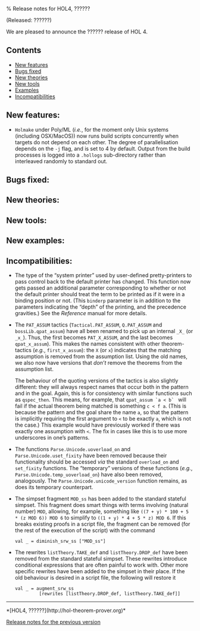 % Release notes for HOL4, ??????

<!-- search and replace ?????? strings corresponding to release name -->
<!-- indent code within bulleted lists to column 11 -->

(Released: ??????)

We are pleased to announce the ?????? release of HOL 4.

Contents
--------

-   [New features](#new-features)
-   [Bugs fixed](#bugs-fixed)
-   [New theories](#new-theories)
-   [New tools](#new-tools)
-   [Examples](#examples)
-   [Incompatibilities](#incompatibilities)

New features:
-------------

*   `Holmake` under Poly/ML (*i.e.*, for the moment only Unix systems (including OSX/MacOS)) now runs build scripts concurrently when targets do not depend on each other.
    The degree of parallelisation depends on the `-j` flag, and is set to 4 by default.
    Output from the build processes is logged into a `.hollogs` sub-directory rather than interleaved randomly to standard out.

Bugs fixed:
-----------

New theories:
-------------

New tools:
----------

New examples:
---------

Incompatibilities:
------------------

*   The type of the “system printer” used by user-defined pretty-printers to pass control back to the default printer has changed.
    This function now gets passed an additional parameter corresponding to whether or not the default printer should treat the term to be printed as if it were in a binding position or not.
    (This `binderp` parameter is in addition to the parameters indicating the “depth” of the printing, and the precedence gravities.)
    See the *Reference* manual for more details.

*   The `PAT_ASSUM` tactics (`Tactical.PAT_ASSUM`, `Q.PAT_ASSUM` and `bossLib.qpat_assum`) have all been renamed to pick up an internal `_X_` (or `_x_`).
    Thus, the first becomes `PAT_X_ASSUM`, and the last becomes `qpat_x_assum`).
    This makes the names consistent with other theorem-tactics (*e.g.*, `first_x_assum`): the `X` (or `x`) indicates that the matching assumption is removed from the assumption list.
    Using the old names, we also now have versions that *don’t* remove the theorems from the assumption list.

    The behaviour of the quoting versions of the tactics is also slightly different: they will always respect names that occur both in the pattern and in the goal.
    Again, this is for consistency with similar functions such as `qspec_then`.
    This means, for example, that ``qpat_assum `a < b` `` will fail if the actual theorem being matched is something `c < f a`.
    (This is because the pattern and the goal share the name `a`, so that the pattern is implicitly requiring the first argument to `<` to be exactly `a`, which is not the case.)
    This example would have previously worked if there was exactly one assumption with `<`.
    The fix in cases like this is to use more underscores in one’s patterns.

*   The functions `Parse.Unicode.uoverload_on` and `Parse.Unicode.uset_fixity` have been removed because their functionality should be accessed *via* the standard `overload_on` and `set_fixity` functions.
    The “temporary” versions of these functions (*e.g.*, `Parse.Unicode.temp_uoverload_on`) have also been removed, analogously.
    The `Parse.Unicode.unicode_version` function remains, as does its temporary counterpart.

*   The simpset fragment `MOD_ss` has been added to the standard stateful simpset.
    This fragment does smart things with terms involving (natural number) `MOD`, allowing, for example, something like `((7 + y) * 100 + 5 * (z MOD 6)) MOD 6` to simplify to `((1 + y) * 4 + 5 * z) MOD 6`.
    If this breaks existing proofs in a script file, the fragment can be removed (for the rest of the execution of the script) with the command

        val _ = diminish_srw_ss ["MOD_ss"]

*   The rewrites `listTheory.TAKE_def` and `listTheory.DROP_def` have been removed from the standard stateful simpset.
    These rewrites introduce conditional expressions that are often painful to work with.
    Other more specific rewrites have been added to the simpset in their place.
    If the old behaviour is desired in a script file, the following will restore it

        val _ = augment_srw_ss
                 [rewrites [listTheory.DROP_def, listTheory.TAKE_def]]


* * * * *

<div class="footer">
*[HOL4, ??????](http://hol-theorem-prover.org)*

[Release notes for the previous version](kananaskis-11.release.html)

</div>
